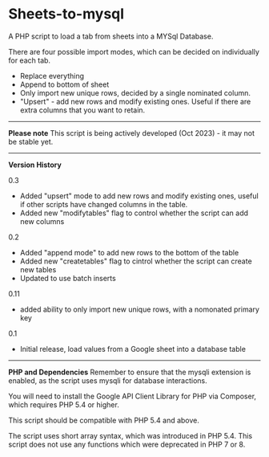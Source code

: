 # Sheets-to-mysql
A PHP script to load a tab from sheets into a MYSql Database. 

There are four possible import modes, which can be decided on individually for each tab.

* Replace everything
* Append to bottom of sheet
* Only import new unique rows, decided by a single nominated column.
* "Upsert" - add new rows and modify existing ones. Useful if there are extra columns that you want to retain.

<hr>
<strong>Please note</strong>
This script is being actively developed (Oct 2023) - it may not be stable yet.

<hr>
<strong>Version History</strong>

0.3
* Added "upsert" mode to add new rows and modify existing ones, useful if other scripts have changed columns in the table.
* Added new "modifytables" flag to control whether the script can add new columns

0.2
* Added "append mode" to add new rows to the bottom of the table
* Added new "createtables" flag to cintrol whether the script can create new tables
* Updated to use batch inserts

0.11
* added ability to only import new unique rows, with a nomonated primary key

0.1
* Initial release, load values from a Google sheet into a database table

<hr>
<strong>PHP and Dependencies</strong>
Remember to ensure that the mysqli extension is enabled, as the script uses mysqli for database interactions. 

You will need to install the Google API Client Library for PHP via Composer, which requires PHP 5.4 or higher.

This script should be compatible with PHP 5.4 and above. 

The script uses short array syntax, which was introduced in PHP 5.4. This script does not use any functions which were deprecated in PHP 7 or 8. 
